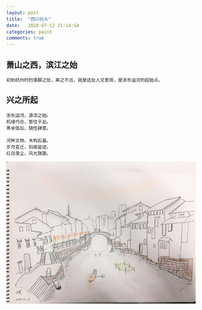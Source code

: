 ```yaml
---
layout: post
title:  "西兴码头"
date:   2020-07-12 21:14:54
categories: paint
comments: true
---
```


## 萧山之西，滨江之始
    初到杭州时的落脚之处，离之不远，就是这处人文景观，是浙东运河的起始点。

## 兴之所起

    浙东运河，源流之始。
    机缘巧合，暂住于此。
    茶余饭后，随性肆意。 

    河畔文物，木构石基。
    岁月变迁，刻痕留迹。
    红日落尘，风光旖旎。

![西兴码头](https://github.com/lbbxsxlz/lbbxsxlz.github.io/raw/master/images/blog/paint/xixing.JPG)
